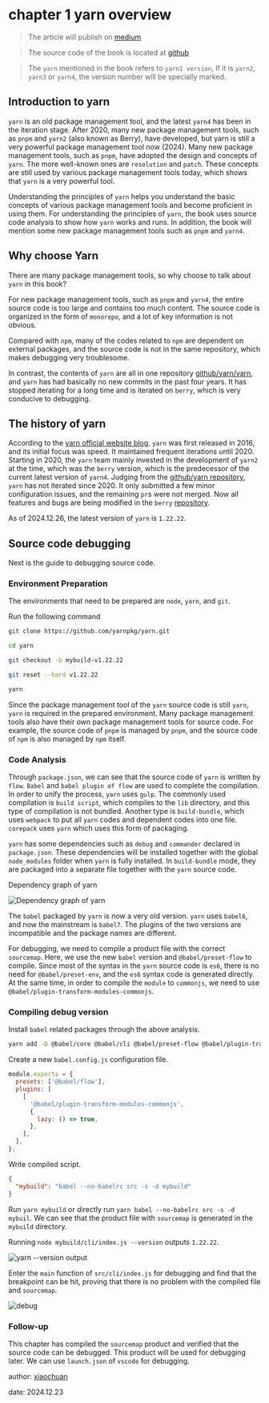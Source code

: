 # chapter 1 yarn overview

> The article will publish on [medium](https://medium.com/@w2239559319/list/yarn-principle-analysis-ebdbd4b1ab25)

> The source code of the book is located at [github](https://github.com/2239559319/yarn-principle-analysis)

> The `yarn` mentioned in the book refers to `yarn1 version`, If it is `yarn2`, `yarn3` or `yarn4`, the version number will be specially marked.

## Introduction to yarn

`yarn` is an old package management tool, and the latest `yarn4` has been in the iteration stage. After 2020, many new package management tools, such as `pnpm` and `yarn2` (also known as Berry), have developed, but yarn is still a very powerful package management tool now (2024). Many new package management tools, such as `pnpm`, have adopted the design and concepts of `yarn`. The more well-known ones are `resolution` and `patch`. These concepts are still used by various package management tools today, which shows that `yarn` is a very powerful tool.

Understanding the principles of `yarn` helps you understand the basic concepts of various package management tools and become proficient in using them. For understanding the principles of `yarn`, the book uses source code analysis to show how `yarn` works and runs. In addition, the book will mention some new package management tools such as `pnpm` and `yarn4`.

## Why choose Yarn

There are many package management tools, so why choose to talk about `yarn` in this book?

For new package management tools, such as `pnpm` and `yarn4`, the entire source code is too large and contains too much content. The source code is organized in the form of `monorepo`, and a lot of key information is not obvious.

Compared with `npm`, many of the codes related to `npm` are dependent on external packages, and the source code is not in the same repository, which makes debugging very troublesome.

In contrast, the contents of `yarn` are all in one repository [github/yarn/yarn](https://github.com/yarnpkg/yarn), and `yarn` has had basically no new commits in the past four years. It has stopped iterating for a long time and is iterated on `berry`, which is very conducive to debugging.

## The history of yarn

According to the [yarn official website blog](https://classic.yarnpkg.com/lang/en/), `yarn` was first released in 2016, and its initial focus was speed. It maintained frequent iterations until 2020. Starting in 2020, the `yarn` team mainly invested in the development of `yarn2` at the time, which was the `berry` version, which is the predecessor of the current latest version of `yarn4`. Judging from the [github/yarn repository](https://github.com/yarnpkg/yarn), `yarn` has not iterated since 2020. It only submitted a few minor configuration issues, and the remaining `pr`s were not merged. Now all features and bugs are being modified in the `berry` [repository](https://github.com/yarnpkg/berry).

As of 2024.12.26, the latest version of `yarn` is `1.22.22`.

## Source code debugging

Next is the guide to debugging source code.

### Environment Preparation

The environments that need to be prepared are `node`, `yarn`, and `git`.

Run the following command

```bash
git clone https://github.com/yarnpkg/yarn.git

cd yarn

git checkout -b mybuild-v1.22.22

git reset --hard v1.22.22

yarn
```

Since the package management tool of the `yarn` source code is still `yarn`, `yarn` is required in the prepared environment. Many package management tools also have their own package management tools for source code. For example, the source code of `pnpm` is managed by `pnpm`, and the source code of `npm` is also managed by `npm` itself.

### Code Analysis

Through `package.json`, we can see that the source code of `yarn` is written by `flow`. `Babel` and `babel plugin of flow` are used to complete the compilation. In order to unify the process, `yarn` uses `gulp`. The commonly used compilation is `build script`, which compiles to the `lib` directory, and this type of compilation is not bundled. Another type is `build-bundle`, which uses `webpack` to put all `yarn` codes and dependent codes into one file. `corepack` uses `yarn` which uses this form of packaging.

`yarn` has some dependencies such as `debug` and `commander` declared in `package.json`. These dependencies will be installed together with the global `node_modules` folder when `yarn` is fully installed. In `build-bundle` mode, they are packaged into a separate file together with the `yarn` source code.

Dependency graph of yarn

![Dependency graph of yarn](https://unpkg.com/xiaochuan-static-dev@0.0.1/dist/bd002718baebd9a2.png)

The `babel` packaged by `yarn` is now a very old version. `yarn` uses `babel6`, and now the mainstream is `babel7`. The plugins of the two versions are incompatible and the package names are different.

For debugging, we need to compile a product file with the correct `sourcemap`. Here, we use the new `babel` version and `@babel/preset-flow` to compile. Since most of the syntax in the `yarn` source code is `es6`, there is no need for `@babel/preset-env`, and the `es6` syntax code is generated directly. At the same time, in order to compile the `module` to `commonjs`, we need to use `@babel/plugin-transform-modules-commonjs`.

### Compiling debug version

Install `babel` related packages through the above analysis.

```bash
yarn add -D @babel/core @babel/cli @babel/preset-flow @babel/plugin-transform-modules-commonjs
```

Create a new `babel.config.js` configuration file.

```js
module.exports = {
  presets: ['@babel/flow'],
  plugins: [
    [
      '@babel/plugin-transform-modules-commonjs',
      {
        lazy: () => true,
      },
    ],
  ],
};
```

Write compiled script.

```json
{
  "mybuild": "babel --no-babelrc src -s -d mybuild"
}
```

Run `yarn mybuild` or directly run `yarn babel --no-babelrc src -s -d mybuil`. We can see that the product file with `sourcemap` is generated in the `mybuild` directory.

Running `node mybuild/cli/index.js --version` outputs `1.22.22`.

![yarn --version output](https://unpkg.com/xiaochuan-static-dev@0.0.1/dist/806cfe4b473301ba.png)

Enter the `main` function of `src/cli/index.js` for debugging and find that the breakpoint can be hit, proving that there is no problem with the compiled file and `sourcemap`.

![debug](https://unpkg.com/xiaochuan-static-dev@0.0.1/dist/0ddcdb3cfa852870.png)

### Follow-up

This chapter has compiled the `sourcemap` product and verified that the source code can be debugged. This product will be used for debugging later. We can use `launch.json` of `vscode` for debugging.

author: [xiaochuan](https://github.com/2239559319)

date: 2024.12.23
